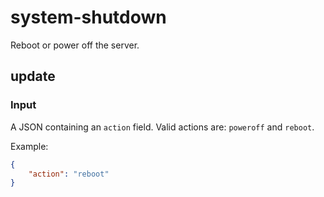 # system-shutdown

Reboot or power off the server.

## update

### Input

A JSON containing an `action` field. Valid actions are: `poweroff` and `reboot`.

Example:
```json
{
    "action": "reboot"
}
```
